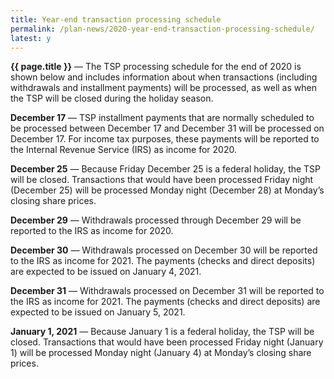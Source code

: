 ```yaml
---
title: Year-end transaction processing schedule
permalink: /plan-news/2020-year-end-transaction-processing-schedule/
latest: y
---
```

**{{ page.title }}** &#8212; The TSP processing schedule for the end of 2020 is shown below and includes information about when transactions (including withdrawals and installment payments) will be processed, as well as when the TSP will be closed during the holiday season.

**December 17** &#8212; TSP installment payments that are normally scheduled to be processed between December 17 and December 31 will be processed on December 17. For income tax purposes, these payments will be reported to the Internal Revenue Service (IRS) as income for 2020.

**December 25** &#8212; Because Friday December 25 is a federal holiday, the TSP will be closed. Transactions that would have been processed Friday night (December 25) will be processed Monday night (December 28) at Monday’s closing share prices.

**December 29** &#8212; Withdrawals processed through December 29 will be reported to the IRS as income for 2020.

**December 30** &#8212; Withdrawals processed on December 30 will be reported to the IRS as income for 2021. The payments (checks and direct deposits) are expected to be issued on January 4, 2021.

**December 31** &#8212; Withdrawals processed on December 31 will be reported to the IRS as income for 2021. The payments (checks and direct deposits) are expected to be issued on January 5, 2021.

**January 1, 2021** &#8212; Because January 1 is a federal holiday, the TSP will be closed. Transactions that would have been processed Friday night (January 1) will be processed Monday night (January 4) at Monday’s closing share prices.
